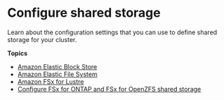 # Configure shared storage<a name="shared-storage-config-ebs-efs-fsxlustre-v3"></a>

Learn about the configuration settings that you can use to define shared storage for your cluster\.

**Topics**
+ [Amazon Elastic Block Store](shared-storage-config-ebs-v3.md)
+ [Amazon Elastic File System](shared-storage-config-efs-v3.md)
+ [Amazon FSx for Lustre](shared-storage-config-fsxlustre-v3.md)
+ [Configure FSx for ONTAP and FSx for OpenZFS shared storage](shared-storage-config-ontap-zfs-v3.md)